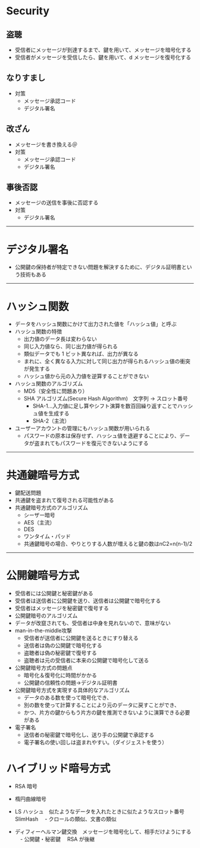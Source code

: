 # Security

## 盗聴

- 受信者にメッセージが到達するまで、鍵を用いて、メッセージを暗号化する
- 受信者がメッセージを受信したら、鍵を用いて、d メッセージを復号化する

## なりすまし

- 対策
  - メッセージ承認コード
  - デジタル署名

## 改ざん

- メッセージを書き換える＠
- 対策
  - メッセージ承認コード
  - デジタル署名

## 事後否認

- メッセージの送信を事後に否認する
- 対策
  - デジタル署名

---

# デジタル署名

- 公開鍵の保持者が特定できない問題を解決するために、デジタル証明書という技術もある

---

# ハッシュ関数

- データをハッシュ関数にかけて出力された値を「ハッシュ値」と呼ぶ
- ハッシュ関数の特徴
  - 出力値のデータ長は変わらない
  - 同じ入力値なら、同じ出力値が得られる
  - 類似データでも 1 ビット異なれば、出力が異なる
  - まれに、全く異なる入力に対して同じ出力が得られるハッシュ値の衝突が発生する
  - ハッシュ値から元の入力値を逆算することができない
- ハッシュ関数のアルゴリズム
  - MD5（安全性に問題あり）
  - SHA アルゴリズム(Secure Hash Algorithm)　文字列 → スロット番号
    - SHA-1...入力値に足し算やシフト演算を数百回繰り返すことでハッシュ値を生成する
    - SHA-2（主流）
- ユーザーアカウントの管理にもハッシュ関数が用いられる
  - パスワードの原本は保存せず、ハッシュ値を退避することにより、データが盗まれてもパスワードを復元できないようにする

---

# 共通鍵暗号方式

- 鍵配送問題
- 共通鍵を盗まれて復号される可能性がある
- 共通鍵暗号方式のアルゴリズム
  - シーザー暗号
  - AES（主流）
  - DES
  - ワンタイム・パッド
  - 共通鍵暗号の場合、やりとりする人数が増えると鍵の数はnC2=n(n-1)/2

---

# 公開鍵暗号方式

- 受信者には公開鍵と秘密鍵がある
- 受信者は送信者に公開鍵を送り、送信者は公開鍵で暗号化する
- 受信者はメッセージを秘密鍵で復号する
- 公開鍵暗号のアルゴリズム
- データが改竄されても、受信者は中身を見れないので、意味がない
- man-in-the-middle攻撃
  - 受信者が送信者に公開鍵を送るときにすり替える
  - 送信者は偽の公開鍵で暗号化する
  - 盗聴者は偽の秘密鍵で復号する
  - 盗聴者は元の受信者に本来の公開鍵で暗号化して送る
- 公開鍵暗号方式の問題点
  - 暗号化＆復号化に時間がかかる
  - 公開鍵の信頼性の問題→デジタル証明書
- 公開鍵暗号方式を実現する具体的なアルゴリズム
  - データのある数を使って暗号化でき、
  - 別の数を使って計算することにより元のデータに戻すことができ、
  - かつ、片方の鍵からもう片方の鍵を推測できないように演算できる必要がある
- 電子署名
  - 送信者の秘密鍵で暗号化し、送り手の公開鍵で承認する
  - 電子署名の使い回しは盗まれやすい。（ダイジェストを使う）
# ハイブリッド暗号方式
  

  - RSA 暗号
  - 楕円曲線暗号

- LS ハッシュ　似たようなデータを入れたときに似たようなスロット番号　 SlimHash
  　- クロールの類似、文書の類似

- ディフィーヘルマン鍵交換　メッセージを暗号化して、相手だけようにする
  　- 公開鍵・秘密鍵　 RSA が後継
